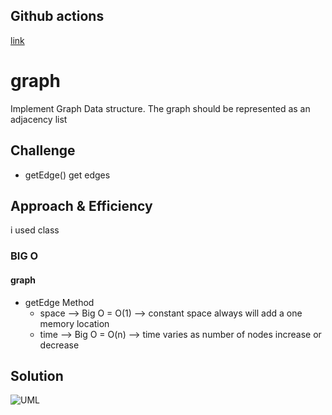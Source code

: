 ## Github actions
[link](https://github.com/ruwaid-401-advanced-javascript/data-structures-and-algorithms/pull/28/checks)

# graph

Implement Graph Data structure.  The graph should be represented as an adjacency list

## Challenge

* getEdge()
  get edges

## Approach & Efficiency

i used class 
### BIG O
#### graph 
* getEdge Method
  * space --> Big O = O(1) -->  constant space always will add a one memory location
  * time --> Big O = O(n) -->  time varies as number of nodes increase or decrease



## Solution

![UML](../assets/graphGetEdge.png)